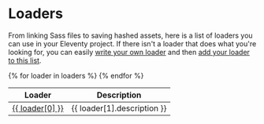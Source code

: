 # Loaders

From linking Sass files to saving hashed assets, here is a list of loaders you can use in your Eleventy project. If there isn't a loader that does what you're looking for, you can easily [write your own loader](/api/) and then [add your loader to this list](https://github.com/gregives/eleventy-load-website/tree/master/src/_data/loaders).

<table>
    <thead>
        <tr>
            <th>Loader</th>
            <th>Description</th>
        </tr>
    </thead>
    <tbody>
        {% for loader in loaders %}
        <tr>
            <td>
                <a href="{{ loader[1].link }}">{{ loader[0] }}</a>
            </td>
            <td>
                {{ loader[1].description }}
            </td>
        </tr>
        {% endfor %}
    </tbody>
</table>

